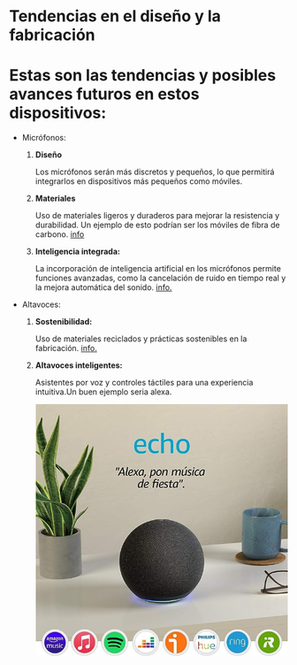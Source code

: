 # Tendencias en el diseño y la fabricación
# Estas son las tendencias y posibles avances futuros en estos dispositivos:
 * Micrófonos:

    1. **Diseño**

        Los micrófonos serán más discretos y  pequeños, lo que permitirá integrarlos  en dispositivos más pequeños como móviles.

    2. **Materiales**

        Uso de materiales ligeros y duraderos para mejorar la resistencia y durabilidad.
        Un ejemplo de esto podrían ser los móviles de fibra de carbono. [info](https://blog.masmovil.es/moviles-fibra-carbono/)

    3. **Inteligencia integrada:**

         La incorporación de inteligencia artificial en los micrófonos permite funciones avanzadas, como la cancelación de ruido en tiempo real y la mejora automática del sonido. [info.](https://www.asus.com/latin/support/faq/1043498/#:~:text=Acerca%20de%20la%20cancelaci%C3%B3n%20de%20ruido%20AI&text=A%20trav%C3%A9s%20de%20la%20base,otras%20formas%20de%20ruido%20ambiental.)

* Altavoces:

  1. **Sostenibilidad:**

        Uso de materiales reciclados y prácticas sostenibles en la fabricación. [info.](https://www.elespanol.com/omicrono/hardware/20211208/sonos-anuncia-plan-sostenibilidad-cambiaran-altavoces/632937081_0.html)
    2. **Altavoces inteligentes:**
       
       Asistentes por voz y controles táctiles para una experiencia intuitiva.Un buen ejemplo seria alexa.


        ![alexa](/img/alexa.jpg)
